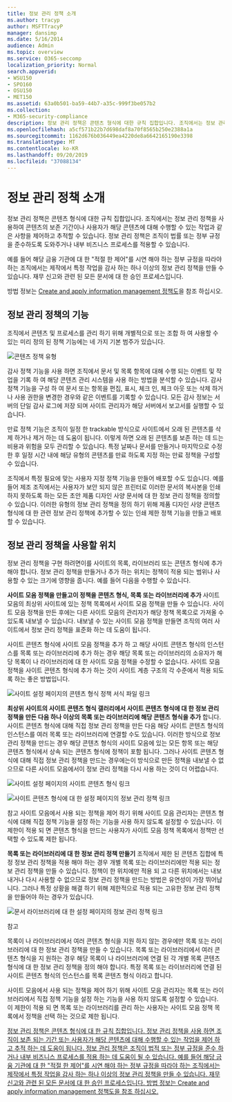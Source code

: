 ```yaml
---
title: 정보 관리 정책 소개
ms.author: tracyp
author: MSFTTracyP
manager: dansimp
ms.date: 5/16/2014
audience: Admin
ms.topic: overview
ms.service: O365-seccomp
localization_priority: Normal
search.appverid:
- WSU150
- SPO160
- OSU150
- MET150
ms.assetid: 63a0b501-ba59-44b7-a35c-999f3be057b2
ms.collection:
- M365-security-compliance
description: 정보 관리 정책은 콘텐츠 형식에 대한 규칙 집합입니다. 조직에서는 정보 관리 정책을 사용하여 콘텐츠의 보존 기간이나 사용자가 해당 콘텐츠에 대해 수행할 수 있는 작업과 같은 사항을 제어하고 추적할 수 있습니다. 정보 관리 정책은 조직이 법률 또는 정부 규정을 준수하도록 도와주거나 내부 비즈니스 프로세스를 적용할 수 있습니다.
ms.openlocfilehash: a5cf571b22b7d698daf8a70f8565b250e2388a1a
ms.sourcegitcommit: 1162d676b036449ea4220de8a6642165190e3398
ms.translationtype: MT
ms.contentlocale: ko-KR
ms.lasthandoff: 09/20/2019
ms.locfileid: "37088134"
---
```

# <a name="introduction-to-information-management-policies"></a>정보 관리 정책 소개

정보 관리 정책은 콘텐츠 형식에 대한 규칙 집합입니다. 조직에서는 정보 관리 정책을 사용하여 콘텐츠의 보존 기간이나 사용자가 해당 콘텐츠에 대해 수행할 수 있는 작업과 같은 사항을 제어하고 추적할 수 있습니다. 정보 관리 정책은 조직이 법률 또는 정부 규정을 준수하도록 도와주거나 내부 비즈니스 프로세스를 적용할 수 있습니다. 
  
예를 들어 해당 금융 기관에 대 한 "적절 한 제어"를 시연 해야 하는 정부 규정을 따라야 하는 조직에서는 제작에서 특정 작업을 감사 하는 하나 이상의 정보 관리 정책을 만들 수 있습니다. 재무 신고와 관련 된 모든 문서에 대 한 승인 프로세스입니다.
  
방법 정보는 [Create and apply information management 정책도](create-info-mgmt-policies.md)을 참조 하십시오.
  
## <a name="features-of-information-management-policies"></a>정보 관리 정책의 기능
<a name="__top"> </a>

조직에서 콘텐츠 및 프로세스를 관리 하기 위해 개별적으로 또는 조합 하 여 사용할 수 있는 미리 정의 된 정책 기능에는 네 가지 기본 범주가 있습니다. 
  
![콘텐츠 정책 유형](media/19fcb8a3-974b-40d3-a13f-b76088d122f8.png)
  
감사 정책 기능을 사용 하면 조직에서 문서 및 목록 항목에 대해 수행 되는 이벤트 및 작업을 기록 하 여 해당 콘텐츠 관리 시스템을 사용 하는 방법을 분석할 수 있습니다. 감사 정책 기능을 구성 하 여 문서 또는 항목을 편집, 표시, 체크 인, 체크 아웃 또는 삭제 하거나 사용 권한을 변경한 경우와 같은 이벤트를 기록할 수 있습니다. 모든 감사 정보는 서버의 단일 감사 로그에 저장 되며 사이트 관리자가 해당 서버에서 보고서를 실행할 수 있습니다. 
  
만료 정책 기능은 조직이 일정 한 trackable 방식으로 사이트에서 오래 된 콘텐츠를 삭제 하거나 제거 하는 데 도움이 됩니다. 이렇게 하면 오래 된 콘텐츠를 보존 하는 데 드는 비용과 위험을 모두 관리할 수 있습니다. 특정 날짜나 문서를 만들거나 마지막으로 수정한 후 일정 시간 내에 해당 유형의 콘텐츠를 만료 하도록 지정 하는 만료 정책을 구성할 수 있습니다.
  
조직에서 특정 필요에 맞는 사용자 지정 정책 기능을 만들어 배포할 수도 있습니다. 예를 들어 제조 조직에서는 사용자가 보안 되지 않은 프린터로 이러한 문서의 복사본을 인쇄 하지 못하도록 하는 모든 초안 제품 디자인 사양 문서에 대 한 정보 관리 정책을 정의할 수 있습니다. 이러한 유형의 정보 관리 정책을 정의 하기 위해 제품 디자인 사양 콘텐츠 형식에 대 한 관련 정보 관리 정책에 추가할 수 있는 인쇄 제한 정책 기능을 만들고 배포할 수 있습니다.
  
## <a name="locations-to-use-an-information-management-policy"></a>정보 관리 정책을 사용할 위치
<a name="__toc340213528"> </a>

정보 관리 정책을 구현 하려면이를 사이트의 목록, 라이브러리 또는 콘텐츠 형식에 추가 해야 합니다. 정보 관리 정책을 만들거나 추가 하는 위치는 정책이 적용 되는 범위나 사용할 수 있는 크기에 영향을 줍니다. 예를 들어 다음을 수행할 수 있습니다.
  
 **사이트 모음 정책을 만들고이 정책을 콘텐츠 형식, 목록 또는 라이브러리에 추가** 사이트 모음의 최상위 사이트에 있는 정책 목록에서 사이트 모음 정책을 만들 수 있습니다. 사이트 모음 정책을 만든 후에는 다른 사이트 모음의 관리자가 해당 정책 목록으로 가져올 수 있도록 내보낼 수 있습니다. 내보낼 수 있는 사이트 모음 정책을 만들면 조직의 여러 사이트에서 정보 관리 정책을 표준화 하는 데 도움이 됩니다. 
  
사이트 콘텐츠 형식에 사이트 모음 정책을 추가 하 고 해당 사이트 콘텐츠 형식의 인스턴스를 목록 또는 라이브러리에 추가 하는 경우 해당 목록 또는 라이브러리의 소유자가 해당 목록이 나 라이브러리에 대 한 사이트 모음 정책을 수정할 수 없습니다. 사이트 모음 정책을 사이트 콘텐츠 형식에 추가 하는 것이 사이트 계층 구조의 각 수준에서 적용 되도록 하는 좋은 방법입니다.
  
![사이트 설정 페이지의 콘텐츠 형식 정책 서식 파일 링크](media/26d3466a-23ec-443f-88f0-2aaff38e992b.png)
  
 **최상위 사이트의 사이트 콘텐츠 형식 갤러리에서 사이트 콘텐츠 형식에 대 한 정보 관리 정책을 만든 다음 하나 이상의 목록 또는 라이브러리에 해당 콘텐츠 형식을 추가** 합니다. 사이트 콘텐츠 형식에 대해 직접 정보 관리 정책을 만든 다음 해당 사이트 콘텐츠 형식의 인스턴스를 여러 목록 또는 라이브러리에 연결할 수도 있습니다. 이러한 방식으로 정보 관리 정책을 만드는 경우 해당 콘텐츠 형식의 사이트 모음에 있는 모든 항목 또는 해당 콘텐츠 형식에서 상속 되는 콘텐츠 형식에 정책이 포함 됩니다. 그러나 사이트 콘텐츠 형식에 대해 직접 정보 관리 정책을 만드는 경우에는이 방식으로 만든 정책을 내보낼 수 없으므로 다른 사이트 모음에서이 정보 관리 정책을 다시 사용 하는 것이 더 어렵습니다. 
  
![사이트 설정 페이지의 사이트 콘텐츠 형식 링크](media/6f6fa51f-15d7-4782-b06f-a7b36e874cd3.png)
  
![사이트 콘텐츠 형식에 대 한 설정 페이지의 정보 관리 정책 링크](media/15d83a34-6c8f-4b6e-b6ee-e9b0a70cbb4b.png)
  
참고 사이트 모음에서 사용 되는 정책을 제어 하기 위해 사이트 모음 관리자는 콘텐츠 형식에 대해 직접 정책 기능을 설정 하는 기능을 사용 하지 않도록 설정할 수 있습니다. 이 제한이 적용 되 면 콘텐츠 형식을 만드는 사용자가 사이트 모음 정책 목록에서 정책만 선택할 수 있도록 제한 됩니다.
  
 **목록 또는 라이브러리에 대 한 정보 관리 정책 만들기** 조직에서 제한 된 콘텐츠 집합에 특정 정보 관리 정책을 적용 해야 하는 경우 개별 목록 또는 라이브러리에만 적용 되는 정보 관리 정책을 만들 수 있습니다. 정책이 한 위치에만 적용 되 고 다른 위치에서는 내보내거나 다시 사용할 수 없으므로 정보 관리 정책을 만드는 방법은 유연성이 가장 뛰어납니다. 그러나 특정 상황을 해결 하기 위해 제한적으로 적용 되는 고유한 정보 관리 정책을 만들어야 하는 경우가 있습니다. 
  
![문서 라이브러리에 대 한 설정 페이지의 정보 관리 정책 링크](media/9fa6d366-6aab-49e1-a05c-898ac6f536e6.png)
  
참고 
  
목록이 나 라이브러리에서 여러 콘텐츠 형식을 지원 하지 않는 경우에만 목록 또는 라이브러리에 대 한 정보 관리 정책을 만들 수 있습니다. 목록 또는 라이브러리에서 여러 콘텐츠 형식을 지 원하는 경우 해당 목록이 나 라이브러리에 연결 된 각 개별 목록 콘텐츠 형식에 대 한 정보 관리 정책을 정의 해야 합니다. 특정 목록 또는 라이브러리에 연결 된 사이트 콘텐츠 형식의 인스턴스를 목록 콘텐츠 형식 이라고 합니다.
  
사이트 모음에서 사용 되는 정책을 제어 하기 위해 사이트 모음 관리자는 목록 또는 라이브러리에서 직접 정책 기능을 설정 하는 기능을 사용 하지 않도록 설정할 수 있습니다. 이 제한이 적용 되 면 목록 또는 라이브러리를 관리 하는 사용자는 사이트 모음 정책 목록에서 정책을 선택 하는 것으로 제한 됩니다.
  
[정보 관리 정책은 콘텐츠 형식에 대 한 규칙 집합입니다. 정보 관리 정책을 사용 하면 조직이 보존 되는 기간 또는 사용자가 해당 콘텐츠에 대해 수행할 수 있는 작업을 제어 하 고 추적 하는 데 도움이 됩니다. 정보 관리 정책은 조직이 법적 또는 정부 규정을 준수 하거나 내부 비즈니스 프로세스를 적용 하는 데 도움이 될 수 있습니다. 예를 들어 해당 금융 기관에 대 한 "적절 한 제어"를 시연 해야 하는 정부 규정을 따라야 하는 조직에서는 제작에서 특정 작업을 감사 하는 하나 이상의 정보 관리 정책을 만들 수 있습니다. 재무 신고와 관련 된 모든 문서에 대 한 승인 프로세스입니다. 방법 정보는 Create and apply information management 정책도을 참조 하십시오.](intro-to-info-mgmt-policies.md#__top)
  

